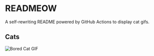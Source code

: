 # READMEOW

A self-rewriting README powered by GitHub Actions to display cat gifs.

## Cats

![Bored Cat GIF](https://media1.giphy.com/media/v1.Y2lkPTlhY2QwMmRhdjQyemNneXUzOTJiNTNxYWJldDJkeGE3dTI3dW55dWx1djV1MXl2biZlcD12MV9naWZzX3NlYXJjaCZjdD1n/mlvseq9yvZhba/200.gif)
